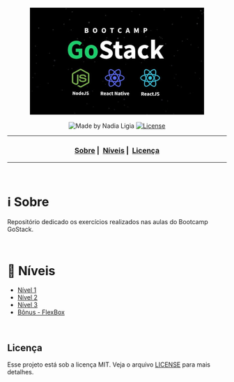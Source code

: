 <p align="center">
  <img src="assets/logo.jpg" width="400">
</p>

<p align="center">
  <img alt="Made by Nadia Ligia" src="https://img.shields.io/badge/made%20by-Nadia%20Ligia-informational">
  
  <a href="license.md">
  <img alt="License" src="https://img.shields.io/badge/License-MIT-informational">
  </a>
</p>

___

<h3 align="center">
  <a href="#information_source-sobre">Sobre</a>&nbsp;|&nbsp;
  <a href="#book-niveis">Níveis</a>&nbsp;|&nbsp;
  <a href="#licença">Licença</a>
</h3>

___

<br>

# :information_source: Sobre

Repositório dedicado os exercícios realizados nas aulas do Bootcamp GoStack.

<br>

# :book: Níveis

- [Nível 1](GoStack-N1)
- [Nível 2](GoStack-N2)
- [Nível 3](GoStack-N3)
- [Bônus - FlexBox](FlexBox)


<br>

## Licença 

Esse projeto está sob a licença MIT. Veja o arquivo [LICENSE](LICENSE) para mais detalhes.